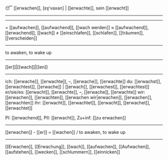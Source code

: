 😴 [[erwachen]], [ɛɐ̯ˈvaxən] | [[erwachte]], sein [[erwacht]]

---

---

= [[aufwachen]], [[aufwachend]], [[wach werden]]
≈ [[aufwachend]], [[erwachend]], [[wach]]
≠ [[einschlafen]], [[schlafen]], [[träumen]], [[verscheiden]]

---

to awaken, to wake up

---

[[er]]|[[wach]]|[[en]]

---

ich: [[erwache]], [[erwachte]], –, [[erwache]], [[erwachte]]
du: [[erwachst]], [[erwachtest]], [[erwache]] | [[erwach]], [[erwachest]], [[erwachtest]]
er/sie/es: [[erwacht]], [[erwachte]], –, [[erwache]], [[erwachte]]
wir: [[erwachen]], [[erwachten]], [[erwachen wir|erwachen]], [[erwachen]], [[erwachten]]
ihr: [[erwacht]], [[erwachtet]], [[erwacht]], [[erwachet]], [[erwachtet]]

PI: [[erwachend]], PII: [[erwacht]], Zu+inf: [[zu erwachen]]

---

[[erwachen]] - [[er]] = [[wachen]] / to awaken, to wake up

---

[[Erwachen]], [[Erwachung]], [[wach]], [[aufwachen]], [[Aufwachen]], [[aufstehen]], [[wecken]], [[schlummern]], [[einnicken]]
